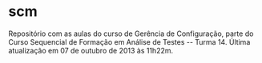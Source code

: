 ﻿scm
======

Repositório com as aulas do curso de Gerência de Configuração, parte do Curso Sequencial de Formação em Análise de Testes -- Turma 14. Última atualização em 07 de outubro de 2013 às 11h22m.

